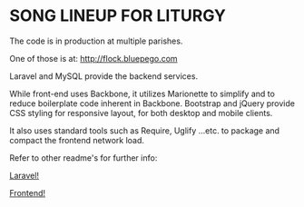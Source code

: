 SONG LINEUP FOR LITURGY
==================================
The code is in production at multiple parishes.

One of those is at: http://flock.bluepego.com

Laravel and MySQL provide the backend services.

While front-end uses Backbone, it utilizes Marionette to simplify and to reduce boilerplate code inherent in Backbone. Bootstrap and jQuery provide CSS styling for responsive layout, for both desktop and mobile clients.

It also uses standard tools such as Require, Uglify ...etc. to package and compact the frontend network load.

Refer to other readme's for further info:

[Laravel!](https://github.com/hoantran/liturgy/blob/marionette/readme-laravel.md)

[Frontend!](https://github.com/hoantran/liturgy/blob/marionette/readme-marionette-require-boilerplate.md)

